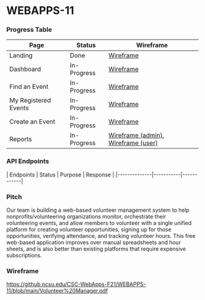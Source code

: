 # WEBAPPS-11

### Progress Table
| Page         | Status     | Wireframe |
|--------------|-----------|------------|
| Landing | Done | [Wireframe](https://github.ncsu.edu/CSC-WebApps-F21/WEBAPPS-11/blob/development/wireframes/landing.jpg) |
| Dashboard      | In-Progress | [Wireframe](https://github.ncsu.edu/CSC-WebApps-F21/WEBAPPS-11/blob/development/wireframes/dashboard.jpg) |
| Find an Event      | In-Progress  | [Wireframe](https://github.ncsu.edu/CSC-WebApps-F21/WEBAPPS-11/blob/development/wireframes/find-event.jpg) |
| My Registered Events      | In-Progress  | [Wireframe](https://github.ncsu.edu/CSC-WebApps-F21/WEBAPPS-11/blob/development/wireframes/my-events.jpg) |
| Create an Event      | In-Progress | [Wireframe](https://github.ncsu.edu/CSC-WebApps-F21/WEBAPPS-11/blob/development/wireframes/create-event.jpg) |
| Reports       | In-Progress | [Wireframe (admin)](https://github.ncsu.edu/CSC-WebApps-F21/WEBAPPS-11/blob/development/wireframes/reports-admin.jpg), [Wireframe (user)](https://github.ncsu.edu/CSC-WebApps-F21/WEBAPPS-11/blob/development/wireframes/reports-user.jpg) |

### API Endpoints
| Endpoints         | Status     | Purpose | Response |
|--------------|-----------|------------|


### Pitch
Our team is building a web-based volunteer management system to help nonprofits/volunteering organizations monitor, orchestrate their volunteering events, and allow members to volunteer with a single unified platform for creating volunteer opportunities, signing up for those opportunities, verifying attendance, and tracking volunteer hours. This free web-based application improves over manual spreadsheets and hour sheets, and is also better than existing platforms that require expensive subscriptions.

### Wireframe
https://github.ncsu.edu/CSC-WebApps-F21/WEBAPPS-11/blob/main/Volunteer%20Manager.pdf

